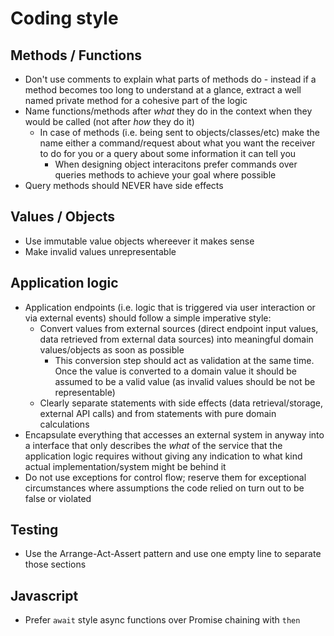# Coding style
## Methods / Functions
- Don't use comments to explain what parts of methods do - instead if a method
  becomes too long to understand at a glance, extract a well named private
  method for a cohesive part of the logic
- Name functions/methods after *what* they do in the context when they would be
  called (not after *how* they do it)
  - In case of methods (i.e. being sent to objects/classes/etc) make the name
    either a command/request about what you want the receiver to do for you or
    a query about some information it can tell you
    - When designing object interacitons prefer commands over queries methods
      to achieve your goal where possible
- Query methods should NEVER have side effects

## Values / Objects
- Use immutable value objects whereever it makes sense
- Make invalid values unrepresentable

## Application logic
- Application endpoints (i.e. logic that is triggered via user interaction or
  via external events) should follow a simple imperative style:
  - Convert values from external sources (direct endpoint input values, data
    retrieved from external data sources) into meaningful domain values/objects
    as soon as possible
    - This conversion step should act as validation at the same time. Once the
      value is converted to a domain value it should be assumed to be a valid
      value (as invalid values should be not be representable)
  - Clearly separate statements with side effects (data retrieval/storage,
    external API calls) and from statements with pure domain calculations
- Encapsulate everything that accesses an external system in anyway into a
  interface that only describes the *what* of the service that the application
  logic requires without giving any indication to what kind actual
  implementation/system might be behind it
- Do not use exceptions for control flow; reserve them for exceptional
  circumstances where assumptions the code relied on turn out to be false or
  violated

## Testing
- Use the Arrange-Act-Assert pattern and use one empty line to separate those
  sections

## Javascript
- Prefer `await` style async functions over Promise chaining with `then`
